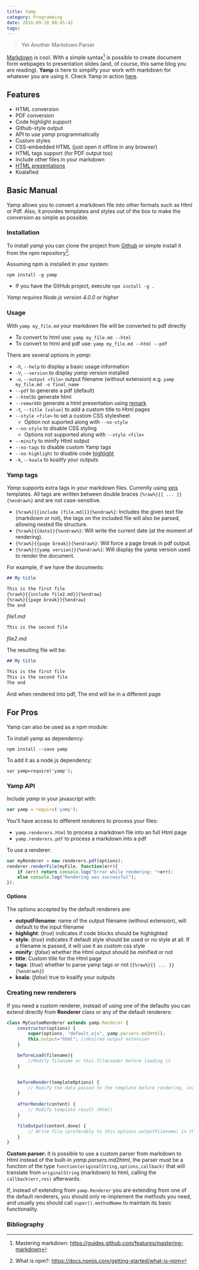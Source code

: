 ```yaml
---
title: Yamp
category: Programming
date: 2016-09-18 00:45:42
tags:
---
```


>Yet Another Markdown Parser

[Markdown](https://en.wikipedia.org/wiki/Markdown) is cool. With a simple syntax[^1] is possible to create document form webpages to presentation slides (and, of course, this same blog you are reading). **Yamp** is here to simplify your work with markdown for whatever you are using it. Check Yamp in action [here](https://angrykoala.github.io/yamp/index.html).

<!-- more -->

## Features
* HTML conversion
* PDF conversion
* Code highlight support
* Github-style output
* API to use _yamp_ programmatically
* Custom styles
* CSS-embedded HTML (just open it offline in any browser)
* HTML tags support (for PDF output too)
* Include other files in your markdown
* [HTML presentations](https://remarkjs.com/)
* Koalafied


## Basic Manual
Yamp allows you to convert a markdown file into other formats such as Html or Pdf. Also, it provides templates and styles out of the box to make the conversion as simple as possible.

### Installation
To install _yamp_ you can clone the project from [Github](https://github.com/angrykoala/yamp) or simple install it from the npm repository[^2].

Assuming npm is installed in your system:
```
npm install -g yamp
```
* If you have the GitHub project, execute `npm install -g .`

_Yamp requires Node.js version 4.0.0 or higher_

### Usage
With `yamp my_file.md` your markdown file will be converted to pdf directly
* To convert to html use: `yamp my_file.md --html`
* To convert to html and pdf use: `yamp my_file.md --html --pdf`

There are several options in _yamp_:

* `-h`, `--help` to display a basic usage information
* `-V`, `--version` to display _yamp_ version installed
* `-o`, `--output <file>` output filename (without extension) e.g. `yamp my_file.md -o final_name`
* `--pdf` to generate a pdf (default)
* `--html`to generate html
* `--remark`to generate a html presentation using [remark](https://remarkjs.com)
* `-t`, `--title [value]` to add a custom title to Html pages
* `--style <file>` to set a custom CSS stylesheet
    * Option not suported along with `--no-style`
* `--no-style` to disable CSS styling
    * Options not supported along with `--style <file>`
* `--minify` to minify Html output
* `--no-tags` to disable custom Yamp tags
* `--no-highlight` to disable code [highlight](https://highlightjs.org)
* `-k`, `--koala` to koalify your outputs


### Yamp tags

_Yamp_ supports extra tags in your markdown files. Currently using [xejs](https://github.com/angrykoala/xejs) templates. All tags are written between double braces `{%raw%}{{ ... }}{%endraw%}` and are not case-sensitive.

* `{%raw%}{{include [file.md]}}{%endraw%}`: Includes the given text file (markdown or not), the tags on the included file will also be parsed, allowing nested file structure.
* `{%raw%}{{date}}{%endraw%}`: Will write the current date (at the moment of rendering).
* `{%raw%}{{page break}}{%endraw%}`: Will force a page break in pdf output.
* `{%raw%}{{yamp version}}{%endraw%}`: Will display the yamp version used to render the document.

For example, if we have the documents:

```md
## My title

This is the first file
{%raw%}{{include file2.md}}{%endraw}
{%raw%}{{page break}}{%endraw}
The end
```
_file1.md_

```md
This is the second file
```
_file2.md_

The resulting file will be:
```md
## My title

This is the first file
This is the second file
The end
```

And when rendered into pdf, The end will be in a different page


## For Pros
Yamp can also be used as a npm module:

To install yamp as dependency:
```
npm install --save yamp
```

To add it as a node.js dependency:
```
var yamp=require('yamp');
```

### Yamp API
Include _yamp_ in your javascript with:
```js
var yamp = require('yamp');
```

You'll have access to different _renderers_ to process your files:
* `yamp.renderers.html` to process a markdown file into an full Html page
* `yamp.renderers.pdf` to process a markdown into a pdf

To use a renderer:
```js
var myRenderer = new renderers.pdf(options);
renderer.renderFile(myFile, function(err){
    if (err) return console.log("Error while rendering: "+err);
    else console.log("Rendering was successful");
});
```

#### Options
The options accepted by the default renderers are:

* **outputFilename**: name of the output filename (without extension), will default to the input filename
* **highlight**: (_true_) indicates if code blocks should be highlighted
* **style**: (_true_) indicates if default style should be used or no style at all. If a filename is passed, it will use it as custom css style
* **minify**: (_false_) whether the Html output should be minified or not
* **title**: Custom title for the Html page
* **tags**: (_true_) whether to parse yamp tags or not (`{%raw%}{{ ... }}{%endraw%}`) 
* **koala**: (_false_) true to koalify your outputs

### Creating new renderers
If you need a custom renderer, instead of using one of the defaults you can extend directly from **Renderer** class or any of the default renderers:

```js
class MyCustomRenderer extends yamp.Renderer {
    constructor(options) {
        super(options, "default.ejs", yamp.parsers.md2Html);
        this.output="html"; //desired output extension
    }

    beforeLoad(filename){
        //Modify filename or this.fileLoader before loading it
    }


    beforeRender(templateOptions) {
        // Modify the data passed to the template before rendering, including title, content and options
    }
    
    afterRender(content) {
        // Modify template result (Html)
    }

    fileOutput(content,done) {
        // Write file (preferably to this.options.outputFilename) in the desired format using a parser
    }
}
```

**Custom parser:** It is possible to use a custom parser from markdown to Html instead of the built-in _yamp.parsers.md2html_, the parser must be a function of the type `function(originalString,options,callback)` that will translate from `originalString` (markdown) to html, calling the `callback(err,res)` afterwards.

If, instead of extending from `yamp.Renderer` you are extending from one of the default renderers, you should only re-implement the methods you need, and usually you should call `super().methodName` to maintain its basic functionality.


### Bibliography

[^1]: Mastering markdown: <https://guides.github.com/features/mastering-markdown>
[^2]: What is npm?: <https://docs.npmjs.com/getting-started/what-is-npm>
